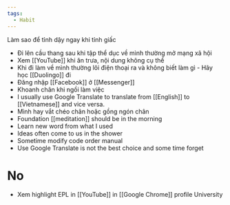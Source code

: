 ```yaml
---
tags:
  - Habit
---
```

Làm sao để tỉnh dậy ngay khi tỉnh giấc
- Đi lên cầu thang sau khi tập thể dục về mình thường mở mạng xã hội
- Xem [[YouTube]] khi ăn trưa, nội dung không cụ thể
- Khi đi làm về mình thường lôi điện thoại ra và không biết làm gì - Hãy học [[Duolingo]] đi
- Đăng nhập [[Facebook]] ở [[Messenger]]
- Khoanh chân khi ngồi làm việc
- I usually use Google Translate to translate from [[English]] to [[Vietnamese]] and vice versa.
- Mình hay vắt chéo chân hoặc gồng ngón chân
- Foundation [[meditation]] should be in the morning
- Learn new word from what I used
- Ideas often come to us in the shower
- Sometime modify code order manual
- Use Google Translate is not the best choice and some time forget

# No

- Xem highlight EPL in [[YouTube]] in [[Google Chrome]] profile University